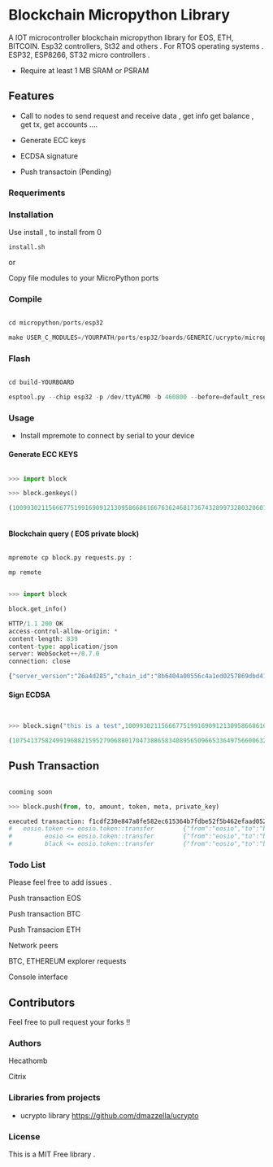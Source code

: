 # Blockchain Micropython Library

A IOT microcontroller blockchain micropython library for EOS, ETH, BITCOIN. Esp32 controllers, St32 and others . For RTOS operating systems . ESP32, ESP8266, ST32 micro controllers .

* Require at least 1 MB SRAM or PSRAM

## Features

- Call to nodes to send request and receive data , get info get balance , get tx, get accounts ....

- Generate ECC keys

- ECDSA signature

- Push transactoin (Pending)


### Requeriments


### Installation

Use install , to install from 0

`install.sh`

or 

Copy file modules to your MicroPython ports

### Compile



```python

cd micropython/ports/esp32

make USER_C_MODULES=/YOURPATH/ports/esp32/boards/GENERIC/ucrypto/micropython.cmake BOARD=CHANGE_YOUR_BOARD  


```


### Flash


```python

cd build-YOURBOARD

esptool.py --chip esp32 -p /dev/ttyACM0 -b 460800 --before=default_reset --after=hard_reset write_flash --flash_mode dio --flash_freq 40m --flash_size 4MB 0x1000 bootloader/bootloader.bin 0x10000 micropython.bin 0x8000 partition_table/partition-table.bin


```

### Usage


* Install mpremote to connect by serial to your device

#### Generate ECC KEYS




```python

>>> import block

>>> block.genkeys()

(100993021156667751991690912130958668616676362468173674328997328032060127345282, 62203629151545849038293504441196077946057605346371203245067596528369427053776, 68608029864182071235580165887815523170041665266793571008314538354569768684678, 'P256')



```


#### Blockchain query ( EOS private block)

```python

mpremote cp block.py requests.py :

mp remote


>>> import block

block.get_info()

HTTP/1.1 200 OK
access-control-allow-origin: *
content-length: 839
content-type: application/json
server: WebSocket++/0.7.0
connection: close

{"server_version":"26a4d285","chain_id":"8b6404a00556c4a1ed0257869dbd41c9ba23349590f39eb90fec0eb9382469dd","head_block_num":2016452,"last_irreversible_block_num":2016451,"last_irreversible_block_id":"001ec4c37801042fdfa0e9cb9273a581b2d166348eb33e3413c5aa7bbef27f64","head_block_id":"001ec4c41773e88922737d74b2438ca542d4bb78aa89a19092dac619589e1472","head_block_time":"2022-12-31T16:42:35.000","head_block_producer":"eosio","virtual_block_cpu_limit":100000000,"virtual_block_net_limit":1048576000,"block_cpu_limit":99900,"block_net_limit":1048576,"server_version_string":"v2.1.0","fork_db_head_block_num":2016452,"fork_db_head_block_id":"001ec4c41773e88922737d74b2438ca542d4bb78aa89a19092dac619589e1472","server_full_version_string":"v2.1.0-26a4d285d0be1052d962149e431eb81500782991","last_irreversible_block_time":"2022-12-31T16:42:34.500"}


```



#### Sign ECDSA 

```python


>>> block.sign("this is a test",100993021156667751991690912130958668616676362468173674328997328032060127345282,)

(107541375824991968821595279068801704738865834089565096653364975660063223096427, 87231512473538947533684998172244028284436404688771902937498298656736416974198)


```

## Push Transaction


```python

cooming soon

>>> block.push(from, to, amount, token, meta, private_key)

executed transaction: f1cdf230e847a8fe582ec615364b7fdbe52f5b462efaad052c107bad90f14d3b  152 bytes  1411 us
#   eosio.token <= eosio.token::transfer        {"from":"eosio","to":"black","quantity":"12.5000 BLACK","memo":"This is the money I owe you"}
#         eosio <= eosio.token::transfer        {"from":"eosio","to":"black","quantity":"12.5000 BLACK","memo":"This is the money I owe you"}
#         black <= eosio.token::transfer        {"from":"eosio","to":"black","quantity":"12.5000 BLACK","memo":"This is the money I owe you"}


```

### Todo List

Please feel free to add issues .

Push transaction EOS

Push transaction BTC

Push Transacion ETH

Network peers 

BTC, ETHEREUM explorer requests

Console interface 


## Contributors

Feel free to pull request your forks !!

### Authors

Hecathomb

Citrix

### Libraries from projects 

* ucrypto library https://github.com/dmazzella/ucrypto


### License 

This is a MIT Free library .

